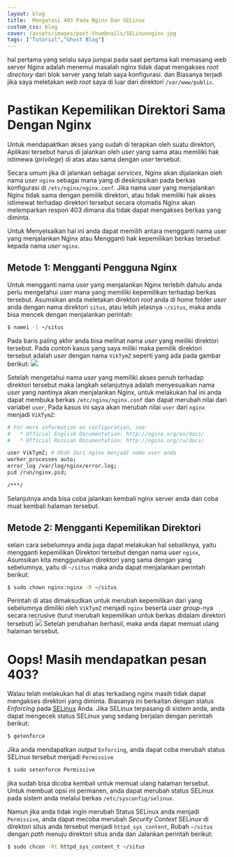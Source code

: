 ```yaml
---
layout: blog
title:  Mengatasi 403 Pada Nginx Dan SELinux
custom_css: blog
cover: /assets/images/post-thumbnails/SELinuxnginx.jpg
tags: ["Tutorial","Ghost Blog"]
---
```


hal pertama yang selalu saya jumpai pada saat pertama kali memasang web server Nginx adalah menemui masalah nginx tidak dapat mengakses *root directory* dari blok server yang telah saya konfigurasi. dan Biasanya terjadi jika saya meletakan *web root* saya di luar dari direktori `/var/www/public`.

# Pastikan Kepemilikan Direktori Sama Dengan Nginx
Untuk mendapaktkan akses yang sudah di terapkan oleh suatu direktori, Aplikasi tersebut harus di jalankan oleh *user* yang sama atau memiliki hak istimewa (*privilege*) di atas atau sama dengan *user* tersebut.

Secara umum jika di jalankan sebagai *services*, Nginx akan dijalankan oleh nama *user* `nginx` sebagai mana yang di deskripsikan pada berkas konfigurasi di `/etc/nginx/nginx.conf`. Jika nama *user* yang menjalankan Nginx tidak sama dengan pemilik direktori, atau tidak memiliki hak akses istimewat terhadap direktori tersebut secara otomatis Nginx akan melemparkan respon 403 dimana dia tidak dapat mengakses berkas yang diminta.

Untuk Menyelsaikan hal ini anda dapat memilih antara mengganti nama user yang menjalankan Nginx atau Mengganti hak kepemilikan berkas tersebut kepada nama *user* `nginx`.

## Metode 1: Mengganti Pengguna Nginx
Untuk mengganti nama user yang menjalankan Nginx terlebih dahulu anda perlu mengetahui *user* mana yang memiliki kepemilikan terhadap berkas tersebut. Asumsikan anda meletakan direktori *root* anda di home folder *user* anda dengan nama direktori `situs`, atau lebih jelasnya `~/situs`, maka anda bisa mencek dengan menjalankan perintah:
```bash
$ namei -l ~/situs
```
Pada baris paling akhir anda bisa melihat nama *user* yang meiliki direktori tersebut. Pada contoh kasus yang saya miliki maka pemilik direktori tersebut adalah *user* dengan nama `VikTymZ` seperti yang ada pada gambar berikut:
![](/content/images/2017/05/nginx_403_selinux_permission_001.jpeg)

Setelah mengetahui nama *user* yang memiliki akses penuh terhadap direktori tersebut maka langkah selanjutnya adalah menyesuaikan nama *user* yang nantinya akan menjalankan Nginx, untuk melakukan hal ini anda dapat membuka berkas `/etc/nginx/nginx.conf` dan dapat merubah nilai dari variabel `user`, Pada kasus ini saya akan merubah nilai `user` dari `nginx` menjadi `VikTymZ`:
```bash
# For more information on configuration, see:
#   * Official English Documentation: http://nginx.org/en/docs/
#   * Official Russian Documentation: http://nginx.org/ru/docs/

user VikTymZ; # Ubah dari nginx menjadi nama user anda
worker_processes auto;
error_log /var/log/nginx/error.log;
pid /run/nginx.pid;

/***/
```

Selanjutnya anda bisa coba jalankan kembali nginx server anda dan coba muat kembali halaman tersebut.

## Metode 2: Mengganti Kepemilikan Direktori
selain cara sebelumnya anda juga dapat melakukan hal sebaliknya, yaitu mengganti kepemilikan Direktori tersebut dengan nama *user* `nginx`, Asumsikan kita menggunakan direktori yang sama dengan yang sebelumnya, yaitu di `~/situs` maka anda dapat menjalankan perintah berikut:
```bash
$ sudo chown nginx:nginx -R ~/situs
```
Perintah di atas dimaksudkan untuk merubah kepemilikan dari yang sebelumnya dimiliki oleh `VikTymZ` menjadi `nginx` beserta *user group*-nya secara recrusive (turut merubah kepemilikan untuk berkas didalam direktori tersebut)
![](/content/images/2017/05/nginx_403_selinux_permission_002.jpeg)
Setelah perubahan berhasil, maka anda dapat memuat ulang halaman tersebut.

# Oops! Masih mendapatkan pesan 403?
Walau telah melakukan hal di atas terkadang nginx masih tidak dapat mengakses direktori yang diminta. Biasanya ini berkaitan dengan status *Enforcing* pada [SELinux](https://en.wikipedia.org/wiki/Security-Enhanced_Linux) Anda. Jika SELinux terpasang di sistem anda, anda dapat mengecek status SELinux yang sedang berjalan dengan perintah berikut:
```bash
$ getenforce
```
Jika anda mendapatkan *output* `Enforcing`, anda dapat coba merubah status SELinux tersebut menjadi `Permissive`
```bash
$ sudo setenforce Permissive
```
jika sudah bisa dicoba kembali untuk memuat ulang halaman tersebut. Untuk membuat opsi ini permanen, anda dapat merubah status SELinux pada sistem anda melalui berkas `/etc/sysconfig/selinux`.

Namun jika anda tidak ingin merubah Status SELinux anda menjadi `Permissive`, anda dapat mecoba merubah *Security Context* SELinux di direktori situs anda tersebut menjadi `httpd_sys_content`, Rubah `~/situs` dengan *path* menuju direktori situs anda dan Jalankan perintah berikut:
```bash
$ sudo chcon -Rt httpd_sys_content_t ~/situs
```